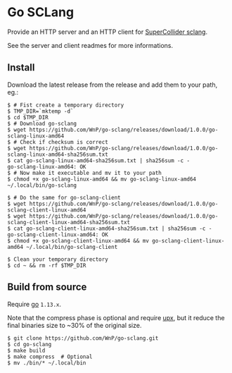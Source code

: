 # Go SCLang

Provide an HTTP server and an HTTP client for [SuperCollider sclang][1].

See the server and client readmes for more informations.

## Install

Download the latest release from the release and add them to your path, eg.:

```console
$ # Fist create a temporary directory
$ TMP_DIR=`mktemp -d`
$ cd $TMP_DIR
$ # Download go-sclang
$ wget https://github.com/WnP/go-sclang/releases/download/1.0.0/go-sclang-linux-amd64
$ # Check if checksum is correct
$ wget https://github.com/WnP/go-sclang/releases/download/1.0.0/go-sclang-linux-amd64-sha256sum.txt
$ cat go-sclang-linux-amd64-sha256sum.txt | sha256sum -c -
go-sclang-linux-amd64: OK
$ # Now make it executable and mv it to your path
$ chmod +x go-sclang-linux-amd64 && mv go-sclang-linux-amd64 ~/.local/bin/go-sclang

$ # Do the same for go-sclang-client
$ wget https://github.com/WnP/go-sclang/releases/download/1.0.0/go-sclang-client-linux-amd64
$ wget https://github.com/WnP/go-sclang/releases/download/1.0.0/go-sclang-client-linux-amd64-sha256sum.txt
$ cat go-sclang-client-linux-amd64-sha256sum.txt | sha256sum -c -
go-sclang-client-linux-amd64: OK
$ chmod +x go-sclang-client-linux-amd64 && mv go-sclang-client-linux-amd64 ~/.local/bin/go-sclang-client

$ Clean your temporary directory
$ cd ~ && rm -rf $TMP_DIR
```

## Build from source

Require [go][2] `1.13.x`.

Note that the compress phase is optional and require [upx][3],
but it reduce the final binaries size to ~30% of the original size.

```console
$ git clone https://github.com/WnP/go-sclang.git
$ cd go-sclang
$ make build
$ make compress  # Optional
$ mv ./bin/* ~/.local/bin
```

[1]: https://supercollider.github.io/
[2]: https://golang.org/
[3]: https://upx.github.io/
